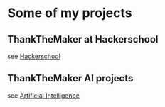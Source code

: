 # Some of my projects

## ThankTheMaker at Hackerschool

see [Hackerschool](https://thankthemaker.github.io/hackerschool/)

## ThankTheMaker AI projects

see [Artificial Intelligence](https://thankthemaker.github.io/ai/)


